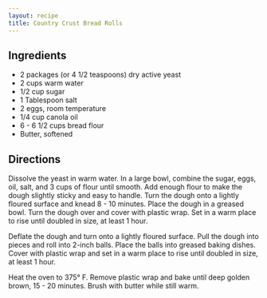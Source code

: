 ```yaml
---
layout: recipe
title: Country Crust Bread Rolls
---
```


## Ingredients

* 2 packages (or 4 1/2 teaspoons) dry active yeast
* 2 cups warm water
* 1/2 cup sugar
* 1 Tablespoon salt
* 2 eggs, room temperature
* 1/4 cup canola oil
* 6 - 6 1/2 cups bread flour
* Butter, softened

## Directions

Dissolve the yeast in warm water. In a large bowl, combine the sugar,
eggs, oil, salt, and 3 cups of flour until smooth. Add enough flour to
make the dough slightly sticky and easy to handle. Turn the dough onto a
lightly floured surface and knead 8 - 10 minutes. Place the dough in a
greased bowl. Turn the dough over and cover with plastic wrap. Set in a
warm place to rise until doubled in size, at least 1 hour.

Deflate the dough and turn onto a lightly floured surface. Pull the
dough into pieces and roll into 2-inch balls. Place the balls into
greased baking dishes. Cover with plastic wrap and set in a warm place
to rise until doubled in size, at least 1 hour.

Heat the oven to 375° F. Remove plastic wrap and bake until deep golden
brown, 15 - 20 minutes. Brush with butter while still warm.
